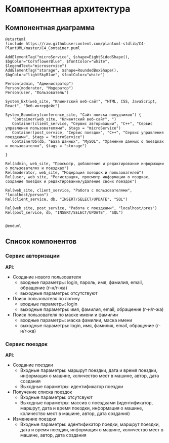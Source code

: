 # Компонентная архитектура
<!-- Состав и взаимосвязи компонентов системы между собой и внешними системами с указанием протоколов, ключевые технологии, используемые для реализации компонентов.
Диаграмма контейнеров C4 и текстовое описание. 
-->
## Компонентная диаграмма

```plantuml
@startuml
!include https://raw.githubusercontent.com/plantuml-stdlib/C4-PlantUML/master/C4_Container.puml

AddElementTag("microService", $shape=EightSidedShape(), $bgColor="CornflowerBlue", $fontColor="white", $legendText="microservice")
AddElementTag("storage", $shape=RoundedBoxShape(), $bgColor="lightSkyBlue", $fontColor="white")

Person(admin, "Администратор")
Person(moderator, "Модератор")
Person(user, "Пользователь")

System_Ext(web_site, "Клиентский веб-сайт", "HTML, CSS, JavaScript, React", "Веб-интерфейс")

System_Boundary(conference_site, "Сайт поиска попудчиков") {
   'Container(web_site, "Клиентский веб-сайт", ")
   Container(client_service, "Сервис авторизации", "C++", "Сервис управления пользователями", $tags = "microService")    
   Container(post_service, "Сервис поездок", "C++", "Сервис управления поездками", $tags = "microService")
   ContainerDb(db, "База данных", "MySQL", "Хранение данных о поездках и пользователях", $tags = "storage")
   
}

Rel(admin, web_site, "Просмотр, добавление и редактирование информации о пользователях и поездках")
Rel(moderator, web_site, "Модерация поездок и пользователей")
Rel(user, web_site, "Регистрация, просмотр информации о поздках, создание поездок и редактирование/удаление своих поездок")

Rel(web_site, client_service, "Работа с пользователями", "localhost/person")
Rel(client_service, db, "INSERT/SELECT/UPDATE", "SQL")

Rel(web_site, post_service, "Работа с поездками", "localhost/pres")
Rel(post_service, db, "INSERT/SELECT/UPDATE", "SQL")


@enduml
```
## Список компонентов  

### Сервис авторизации
**API**:
-	Создание нового пользователя
      - входные параметры: login, пароль, имя, фамилия, email, обращение (г-н/г-жа)
      - выходные параметры: отсутствуют
-	Поиск пользователя по логину
     - входные параметры:  login
     - выходные параметры: имя, фамилия, email, обращение (г-н/г-жа)
-	Поиск пользователя по маске имени и фамилии
     - входные параметры: маска фамилии, маска имени
     - выходные параметры: login, имя, фамилия, email, обращение (г-н/г-жа)


### Сервис поездок
**API**:
- Создание поездки
  - Входные параметры: маршрут поездки, дата и время поездки, информация о машине, количество мест в машине, автор, дата создания
  - Выходные параметры: идентификатор поездки
- Получение списка поездок
  - Входные параметры: отсутсвуют
  - Выходные параметры: массив с поездками (идентификатор, маршрут, дата и время поездки, информация о машине, количество мест в машине, автор, дата создания)
- Изменение поездки
  - Входные параметры: идентификатор поедки, маршрут поездки, дата и время поездки, информация о машине, количество мест в машине, автор, дата создания
